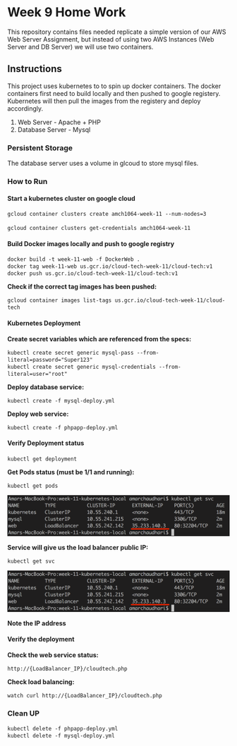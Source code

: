 # Week 9 Home Work
This repository contains files needed replicate a simple version of our AWS Web Server Assignment, but instead of using two AWS Instances (Web Server and DB Server) we will use two containers.


## Instructions

This project uses kubernetes to to spin up docker containers.
The docker containers first need to build locally and then pushed to google registery. Kubernetes will then pull the images from the registery and deploy accordingly.
1. Web Server - Apache + PHP
2. Database Server - Mysql

### Persistent Storage

The database server uses a volume in glcoud to store mysql files.

### How to Run

#### Start a kubernetes cluster on google cloud

    gcloud container clusters create amch1064-week-11 --num-nodes=3

    gcloud container clusters get-credentials amch1064-week-11

#### Build Docker images locally and push to google registry

    docker build -t week-11-web -f DockerWeb .
    docker tag week-11-web us.gcr.io/cloud-tech-week-11/cloud-tech:v1
    docker push us.gcr.io/cloud-tech-week-11/cloud-tech:v1

**Check if the correct tag images has been pushed:**

    gcloud container images list-tags us.gcr.io/cloud-tech-week-11/cloud-tech

#### Kubernetes Deployment

**Create secret variables which are referenced from the specs:**

    kubectl create secret generic mysql-pass --from-literal=password="Super123"
    kubectl create secret generic mysql-credentials --from-literal=user="root"

**Deploy database service:**

    kubectl create -f mysql-deploy.yml

**Deploy web service:**

    kubectl create -f phpapp-deploy.yml

#### Verify Deployment status

    kubectl get deployment

**Get Pods status (must be 1/1 and running):**

    kubectl get pods

![AMI ID](documentation/svc_example.png)

**Service will give us the load balancer public IP:**

    kubectl get svc

![AMI ID](documentation/svc_example.png)

**Note the IP address**  

#### Verify the deployment

**Check the web service status:**

    http://{LoadBalancer_IP}/cloudtech.php

**Check load balancing:**

    watch curl http://{LoadBalancer_IP}/cloudtech.php

### Clean UP

    kubectl delete -f phpapp-deploy.yml
    kubectl delete -f mysql-deploy.yml
